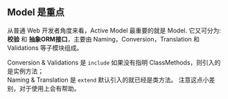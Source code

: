 ## Model 是重点

从普通 Web 开发者角度来看，Active Model 最重要的就是 Model. 它又可分为: **校验** 和 **抽象ORM接口**，主要由 Naming，Conversion，Translation 和 Validations 等子模块组成。

Conversion & Validations 是 `include` 如果没有指明 ClassMethods，则引入的是实例方法；  
Naming & Translation 是 `extend` 默认引入的就已经是类方法。
注意这点小差别，对于使用上会有帮助。
